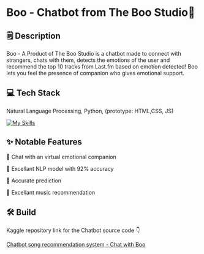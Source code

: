 
# Boo - Chatbot from The Boo Studio👻

## 🗒️ Description 

Boo - A Product of The Boo Studio is a chatbot made to connect with strangers, chats with them, detects the emotions of the user and recommend the top 10 tracks from Last.fm based on emotion detected! Boo lets you feel the presence of companion who gives emotional support. 


## 💻 Tech Stack 

Natural Language Processing, Python, (prototype: HTML,CSS, JS)


[![My Skills](https://skillicons.dev/icons?i=py,html,css,javascript,&theme=dark)](https://skillicons.dev)



## ✨ Notable Features

💬 Chat with an virtual emotional companion

🚧 Excellant NLP model with 92% accuracy

📢 Accurate prediction
 
🤝 Excellant music recommendation




## 🛠️ Build 

Kaggle repository link for the Chatbot source code 👇

[Chatbot song recommendation system - Chat with Boo](https://www.kaggle.com/code/swethaudayakumar3990/chatbot-recommendation-system-chat-with-boo)



